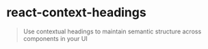 # react-context-headings

> Use contextual headings to maintain semantic structure across components in your UI
